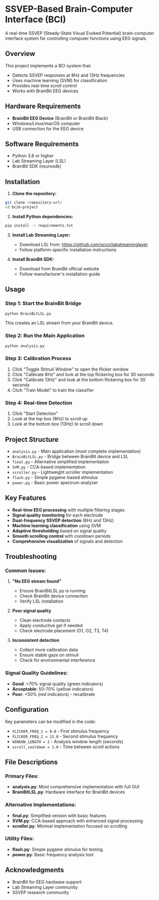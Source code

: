 # SSVEP-Based Brain-Computer Interface (BCI)

A real-time SSVEP (Steady-State Visual Evoked Potential) brain-computer interface system for controlling computer functions using EEG signals.

## Overview

This project implements a BCI system that:

- Detects SSVEP responses at 8Hz and 13Hz frequencies
- Uses machine learning (SVM) for classification
- Provides real-time scroll control
- Works with BrainBit EEG devices

## Hardware Requirements

- **BrainBit EEG Device** (BrainBit or BrainBit Black)
- Windows/Linux/macOS computer
- USB connection for the EEG device

## Software Requirements

- Python 3.8 or higher
- Lab Streaming Layer (LSL)
- BrainBit SDK (neurosdk)

## Installation

1. **Clone the repository:**

```bash
git clone <repository-url>
cd bcih-project
```

2. **Install Python dependencies:**

```bash
pip install -r requirements.txt
```

3. **Install Lab Streaming Layer:**

   - Download LSL from: https://github.com/sccn/labstreaminglayer
   - Follow platform-specific installation instructions

4. **Install BrainBit SDK:**
   - Download from BrainBit official website
   - Follow manufacturer's installation guide

## Usage

### Step 1: Start the BrainBit Bridge

```bash
python BrainBitLSL.py
```

This creates an LSL stream from your BrainBit device.

### Step 2: Run the Main Application

```bash
python analysis.py
```

### Step 3: Calibration Process

1. Click "Toggle Stimuli Window" to open the flicker window
2. Click "Calibrate 8Hz" and look at the top flickering box for 30 seconds
3. Click "Calibrate 13Hz" and look at the bottom flickering box for 30 seconds
4. Click "Train Model" to train the classifier

### Step 4: Real-time Detection

1. Click "Start Detection"
2. Look at the top box (8Hz) to scroll up
3. Look at the bottom box (13Hz) to scroll down

## Project Structure

- `analysis.py` - Main application (most complete implementation)
- `BrainBitLSL.py` - Bridge between BrainBit device and LSL
- `final.py` - Alternative simplified implementation
- `SVM.py` - CCA-based implementation
- `scroller.py` - Lightweight scroller implementation
- `flash.py` - Simple pygame-based stimulus
- `power.py` - Basic power spectrum analyzer

## Key Features

- **Real-time EEG processing** with multiple filtering stages
- **Signal quality monitoring** for each electrode
- **Dual-frequency SSVEP detection** (8Hz and 13Hz)
- **Machine learning classification** using SVM
- **Adaptive thresholding** based on signal quality
- **Smooth scrolling control** with cooldown periods
- **Comprehensive visualization** of signals and detection

## Troubleshooting

### Common Issues:

1. **"No EEG stream found"**

   - Ensure BrainBitLSL.py is running
   - Check BrainBit device connection
   - Verify LSL installation

2. **Poor signal quality**

   - Clean electrode contacts
   - Apply conductive gel if needed
   - Check electrode placement (O1, O2, T3, T4)

3. **Inconsistent detection**
   - Collect more calibration data
   - Ensure stable gaze on stimuli
   - Check for environmental interference

### Signal Quality Guidelines:

- **Good**: >70% signal quality (green indicators)
- **Acceptable**: 50-70% (yellow indicators)
- **Poor**: <50% (red indicators) - recalibrate

## Configuration

Key parameters can be modified in the code:

- `FLICKER_FREQ_1 = 8.0` - First stimulus frequency
- `FLICKER_FREQ_2 = 13.0` - Second stimulus frequency
- `WINDOW_LENGTH = 2` - Analysis window length (seconds)
- `scroll_cooldown = 1.0` - Time between scroll actions

## File Descriptions

### Primary Files:

- **analysis.py**: Most comprehensive implementation with full GUI
- **BrainBitLSL.py**: Hardware interface for BrainBit devices

### Alternative Implementations:

- **final.py**: Simplified version with basic features
- **SVM.py**: CCA-based approach with enhanced signal processing
- **scroller.py**: Minimal implementation focused on scrolling

### Utility Files:

- **flash.py**: Simple pygame stimulus for testing
- **power.py**: Basic frequency analysis tool



## Acknowledgments

- BrainBit for EEG hardware support
- Lab Streaming Layer community
- SSVEP research community
